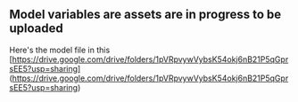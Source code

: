 ## Model variables are assets are in progress to be uploaded
Here's the model file in this [https://drive.google.com/drive/folders/1pVRpvywVybsK54okj6nB21P5qGprsEE5?usp=sharing] (https://drive.google.com/drive/folders/1pVRpvywVybsK54okj6nB21P5qGprsEE5?usp=sharing)
